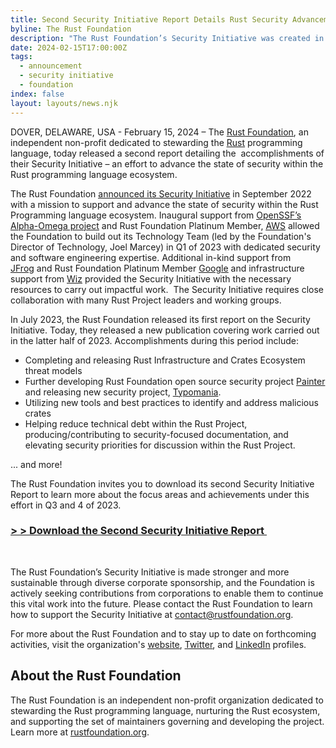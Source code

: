 ```yaml
---
title: Second Security Initiative Report Details Rust Security Advancements
byline: The Rust Foundation
description: "The Rust Foundation’s Security Initiative was created in 2022 to support security improvements to the Rust programming language ecosystem. In a second progress report, the Foundation details recent Rust security focus areas, accomplishments, and priorities.\_"
date: 2024-02-15T17:00:00Z
tags:
  - announcement
  - security initiative
  - foundation
index: false
layout: layouts/news.njk
---
```

DOVER, DELAWARE, USA - February 15, 2024 – The&nbsp;[<u>Rust Foundation</u>](https://foundation.rust-lang.org/), an independent non-profit dedicated to stewarding the&nbsp;[<u>Rust</u>](https://www.rust-lang.org/)&nbsp;programming language, today released a second report detailing the&nbsp; accomplishments of their Security Initiative – an effort to advance the state of security within the Rust programming language ecosystem.&nbsp;

<div><p>The Rust Foundation&nbsp;<a href="https://foundation.rust-lang.org/news/2022-09-13-rust-foundation-establishes-security-team/"><u>announced its Security Initiative</u></a>&nbsp;in September 2022 with a mission to support and advance the state of security within the Rust Programming language ecosystem. Inaugural support from&nbsp;<a href="https://openssf.org/community/alpha-omega/"><u>OpenSSF’s Alpha-Omega project</u></a>&nbsp;and Rust Foundation Platinum Member,&nbsp;<a href="https://aws.amazon.com/"><u>AWS</u></a>&nbsp;allowed the Foundation to build out its Technology Team (led by the Foundation's Director of Technology, Joel Marcey) in Q1 of 2023 with dedicated security and software engineering expertise. Additional in-kind support from <a href="https://jfrog.com/"><u>JFrog</u></a>&nbsp;and Rust Foundation Platinum Member&nbsp;<a href="https://google.com/"><u>Google</u></a>&nbsp;and infrastructure support from&nbsp;<a href="https://www.wiz.io/"><u>Wiz</u></a>&nbsp;provided the Security Initiative with the necessary resources to carry out impactful work.&nbsp; The Security Initiative requires close collaboration with many Rust Project leaders and working groups.</p><p>In July 2023, the Rust Foundation released its first report on the Security Initiative. Today, they released a new publication covering work carried out in the latter half of 2023. Accomplishments during this period include:</p><div><div><div><ul><li>Completing and releasing Rust Infrastructure and Crates Ecosystem threat models</li><li>Further developing Rust Foundation open source security project <a href="https://github.com/rustfoundation/painter">Painter</a> and releasing new security project, <a href="https://github.com/rustfoundation/typomania">Typomania</a>.</li><li>Utilizing new tools and best practices to identify and address malicious crates</li><li>Helping reduce technical debt within the Rust Project, producing/contributing to security-focused documentation, and elevating security priorities for discussion within the Rust Project.</li></ul><p>... and more!</p></div></div></div><p>The Rust Foundation invites you to download its second Security Initiative Report to learn more about the focus areas and achievements under this effort in Q3 and 4 of 2023.&nbsp;</p><h3><a href="https://foundation.rust-lang.org/static/publications/security-initiative-report-february-2024.pdf"><u>&gt; &gt; Download the Second Security Initiative Report&nbsp;</u></a>&nbsp;</h3><p> </p><p>The Rust Foundation’s Security Initiative is made stronger and more sustainable through diverse corporate sponsorship, and the Foundation is actively seeking contributions from corporations to enable them to continue this vital work into the future. Please contact the Rust Foundation to learn how to support the Security Initiative at&nbsp;<a href="mailto:contact@rustfoundation.org"><u>contact@rustfoundation.org</u></a>.</p><p>For more about the Rust Foundation and to stay up to date on forthcoming activities, visit the organization's&nbsp;<a href="https://foundation.rust-lang.org/"><u>website</u></a>,&nbsp;<a href="https://twitter.com/rust_foundation"><u>Twitter</u></a>, and&nbsp;<a href="https://www.linkedin.com/company/rust-foundation/"><u>LinkedIn</u></a>&nbsp;profiles.</p><h2>About the Rust Foundation&nbsp;</h2><p>The Rust Foundation is an independent non-profit organization dedicated to stewarding the Rust programming language, nurturing the Rust ecosystem, and supporting the set of maintainers governing and developing the project. Learn more at&nbsp;<a href="http://foundation.rust-lang.org/"><u>rustfoundation.org</u></a>.</p></div>